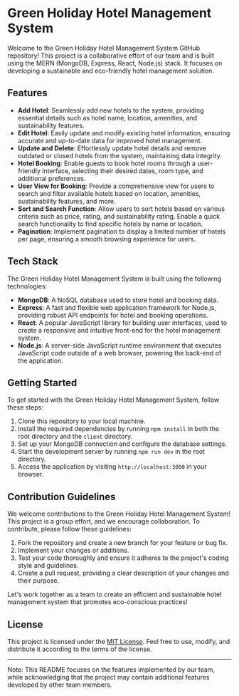 # Green Holiday Hotel Management System

Welcome to the Green Holiday Hotel Management System GitHub repository! This project is a collaborative effort of our team and is built using the MERN (MongoDB, Express, React, Node.js) stack. It focuses on developing a sustainable and eco-friendly hotel management solution.

## Features

- **Add Hotel**: Seamlessly add new hotels to the system, providing essential details such as hotel name, location, amenities, and sustainability features.
- **Edit Hotel**: Easily update and modify existing hotel information, ensuring accurate and up-to-date data for improved hotel management.
- **Update and Delete**: Effortlessly update hotel details and remove outdated or closed hotels from the system, maintaining data integrity.
- **Hotel Booking**: Enable guests to book hotel rooms through a user-friendly interface, selecting their desired dates, room type, and additional preferences.
- **User View for Booking**: Provide a comprehensive view for users to search and filter available hotels based on location, amenities, sustainability features, and more.
- **Sort and Search Function**: Allow users to sort hotels based on various criteria such as price, rating, and sustainability rating. Enable a quick search functionality to find specific hotels by name or location.
- **Pagination**: Implement pagination to display a limited number of hotels per page, ensuring a smooth browsing experience for users.

## Tech Stack

The Green Holiday Hotel Management System is built using the following technologies:

- **MongoDB**: A NoSQL database used to store hotel and booking data.
- **Express**: A fast and flexible web application framework for Node.js, providing robust API endpoints for hotel and booking operations.
- **React**: A popular JavaScript library for building user interfaces, used to create a responsive and intuitive front-end for the hotel management system.
- **Node.js**: A server-side JavaScript runtime environment that executes JavaScript code outside of a web browser, powering the back-end of the application.

## Getting Started

To get started with the Green Holiday Hotel Management System, follow these steps:

1. Clone this repository to your local machine.
2. Install the required dependencies by running `npm install` in both the root directory and the `client` directory.
3. Set up your MongoDB connection and configure the database settings.
4. Start the development server by running `npm run dev` in the root directory.
5. Access the application by visiting `http://localhost:3000` in your browser.

## Contribution Guidelines

We welcome contributions to the Green Holiday Hotel Management System! This project is a group effort, and we encourage collaboration. To contribute, please follow these guidelines:

1. Fork the repository and create a new branch for your feature or bug fix.
2. Implement your changes or additions.
3. Test your code thoroughly and ensure it adheres to the project's coding style and guidelines.
4. Create a pull request, providing a clear description of your changes and their purpose.

Let's work together as a team to create an efficient and sustainable hotel management system that promotes eco-conscious practices!

## License

This project is licensed under the [MIT License](LICENSE). Feel free to use, modify, and distribute it according to the terms of the license.

---

Note: This README focuses on the features implemented by our team, while acknowledging that the project may contain additional features developed by other team members.
